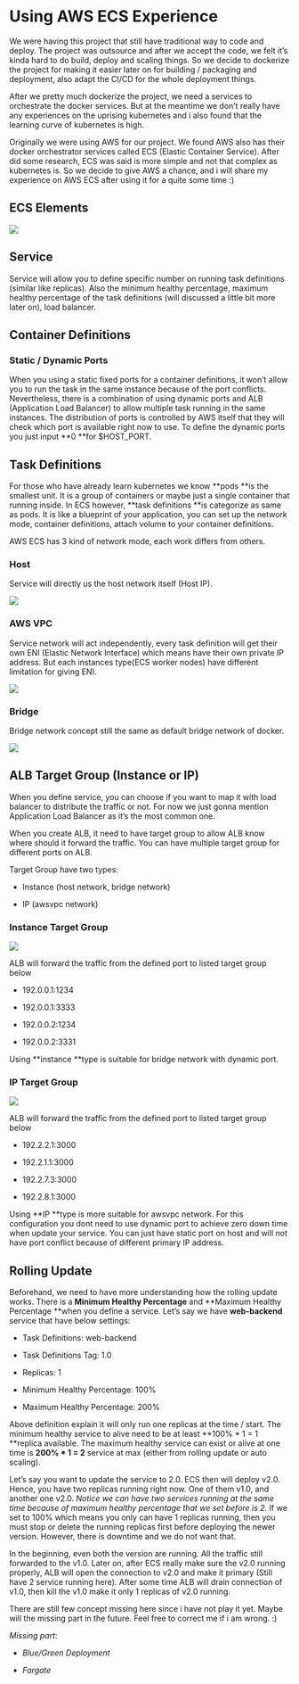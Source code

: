 
# Using AWS ECS Experience

We were having this project that still have traditional way to code and deploy. The project was outsource and after we accept the code, we felt it’s kinda hard to do build, deploy and scaling things. So we decide to dockerize the project for making it easier later on for building / packaging and deployment, also adapt the CI/CD for the whole deployment things.

After we pretty much dockerize the project, we need a services to orchestrate the docker services. But at the meantime we don’t really have any experiences on the uprising kubernetes and i also found that the learning curve of kubernetes is high.

Originally we were using AWS for our project. We found AWS also has their docker orchestrator services called ECS (Elastic Container Service). After did some research, ECS was said is more simple and not that complex as kubernetes is. So we decide to give AWS a chance, and i will share my experience on AWS ECS after using it for a quite some time :)

## ECS Elements

![](https://cdn-images-1.medium.com/max/4772/1*PLBRRk1M7Ym4Y9K93G5Qng.jpeg)

## Service

Service will allow you to define specific number on running task definitions (similar like replicas). Also the minimum healthy percentage, maximum healthy percentage of the task definitions (will discussed a little bit more later on), load balancer.

## Container Definitions

### Static / Dynamic Ports

When you using a static fixed ports for a container definitions, it won’t allow you to run the task in the same instance because of the port conflicts. Nevertheless, there is a combination of using dynamic ports and ALB (Application Load Balancer) to allow multiple task running in the same instances. The distribution of ports is controlled by AWS itself that they will check which port is available right now to use. To define the dynamic ports you just input **0 **for $HOST_PORT.

## Task Definitions

For those who have already learn kubernetes we know **pods **is the smallest unit. It is a group of containers or maybe just a single container that running inside. In ECS however, **task definitions **is categorize as same as pods. It is like a blueprint of your application, you can set up the network mode, container definitions, attach volume to your container definitions.

AWS ECS has 3 kind of network mode, each work differs from others.

### Host

Service will directly us the host network itself (Host IP).

![](https://cdn-images-1.medium.com/max/4772/1*ILjIqzKX7DBKrmY8t7NAyQ.jpeg)

### AWS VPC

Service network will act independently, every task definition will get their own ENI (Elastic Network Interface) which means have their own private IP address. But each instances type(ECS worker nodes) have different limitation for giving ENI.

![](https://cdn-images-1.medium.com/max/4772/1*jPE2kViVWOwvOtCvg9vThA.jpeg)

### Bridge

Bridge network concept still the same as default bridge network of docker.

![](https://cdn-images-1.medium.com/max/4772/1*z6R6h5BQVKG-yHh0etwWTw.jpeg)

## ALB Target Group (Instance or IP)

When you define service, you can choose if you want to map it with load balancer to distribute the traffic or not. For now we just gonna mention Application Load Balancer as it’s the most common one.

When you create ALB, it need to have target group to allow ALB know where should it forward the traffic. You can have multiple target group for different ports on ALB.

Target Group have two types:

* Instance (host network, bridge network)

* IP (awsvpc network)

### Instance Target Group

![](https://cdn-images-1.medium.com/max/4772/1*RZwzBY-1g9-ZxZ1DLgdZ6Q.jpeg)

ALB will forward the traffic from the defined port to listed target group below

* 192.0.0.1:1234

* 192.0.0.1:3333

* 192.0.0.2:1234

* 192.0.0.2:3331

Using **instance **type is suitable for bridge network with dynamic port.

### IP Target Group

![](https://cdn-images-1.medium.com/max/4772/1*hZp_a7d5A1Nm7VzYufd_xg.jpeg)

ALB will forward the traffic from the defined port to listed target group below

* 192.2.2.1:3000

* 192.2.1.1:3000

* 192.2.7.3:3000

* 192.2.8.1:3000

Using **IP **type is more suitable for awsvpc network. For this configuration you dont need to use dynamic port to achieve zero down time when update your service. You can just have static port on host and will not have port conflict because of different primary IP address.

## Rolling Update

Beforehand, we need to have more understanding how the rolling update works. There is a **Minimum Healthy Percentage** and **Maximum Healthy Percentage **when you define a service. Let’s say we have **web-backend** service that have below settings:

* Task Definitions: web-backend

* Task Definitions Tag: 1.0

* Replicas: 1

* Minimum Healthy Percentage: 100%

* Maximum Healthy Percentage: 200%

Above definition explain it will only run one replicas at the time / start. The minimum healthy service to alive need to be at least **100% * 1 = 1 **replica available. The maximum healthy service can exist or alive at one time is **200% * 1 = 2** service at max (either from rolling update or auto scaling).

Let’s say you want to update the service to 2.0. ECS then will deploy v2.0. Hence, you have two replicas running right now. One of them v1.0, and another one v2.0. *Notice we can have two services running at the same time because of maximum healthy percentage that we set before is 2.* If we set to 100% which means you only can have 1 replicas running, then you must stop or delete the running replicas first before deploying the newer version. However, there is downtime and we do not want that.

In the beginning, even both the version are running. All the traffic still forwarded to the v1.0. Later on, after ECS really make sure the v2.0 running properly, ALB will open the connection to v2.0 and make it primary (Still have 2 service running here). After some time ALB will drain connection of v1.0, then kill the v1.0 make it only 1 replicas of v2.0 running.

There are still few concept missing here since i have not play it yet. Maybe will the missing part in the future. Feel free to correct me if i am wrong. :)

*Missing part*:

* *Blue/Green Deployment*

* *Fargate*
